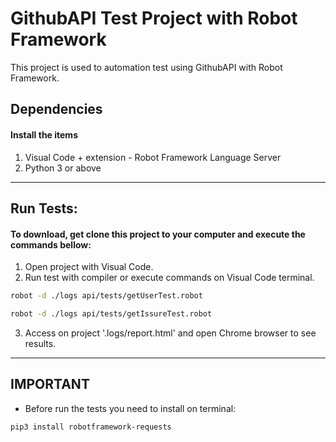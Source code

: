 # GithubAPI Test Project with Robot Framework

This project is used to automation test using GithubAPI with Robot Framework.


## Dependencies

#### Install the items

1. Visual Code + extension - Robot Framework Language Server
2. Python 3 or above


---

## Run Tests:

#### To download, get clone this project to your computer and execute the commands bellow:

1. Open project with Visual Code.
2. Run test with compiler or execute commands on Visual Code terminal.

```bash
robot -d ./logs api/tests/getUserTest.robot
```

```bash
robot -d ./logs api/tests/getIssureTest.robot
```

3. Access on project '.logs/report.html' and open Chrome browser to see results.


---

## IMPORTANT

* Before run the tests you need to install on terminal:

```bash
pip3 install robotframework-requests
```
